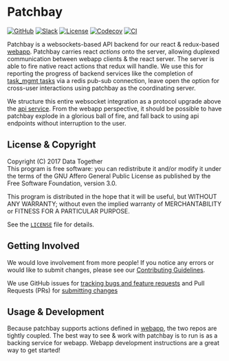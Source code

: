 # Patchbay

[![GitHub](https://img.shields.io/badge/project-Data_Together-487b57.svg?style=flat-square)](http://github.com/datatogether)
[![Slack](https://img.shields.io/badge/slack-Archivers-b44e88.svg?style=flat-square)](https://archivers-slack.herokuapp.com/)
[![License](https://img.shields.io/github/license/datatogether/patchbay.svg)](./LICENSE)
[![Codecov](https://img.shields.io/codecov/c/github/datatogether/patchbay.svg)](https://circleci.com/gh/datatogether/patchbay) 
[![CI](https://img.shields.io/circleci/project/github/datatogether/patchbay.svg)](https://codecov.io/gh/datatogether/patchbay)

Patchbay is a websockets-based API backend for our react & redux-based [webapp](https://github.com/datatogether/webapp). Patchbay carries react _actions_ onto the server, allowing duplexed communication between webapp clients & the react server. The server is able to fire native react actions that redux will handle. We use this for reporting the progress of backend services like the completion of [task_mgmt tasks](https://github.com/datatogether/task_mgmt) via a redis pub-sub connection, leave open the option for cross-user interactions using patchbay as the coordinating server.

We structure this entire websocket integration as a protocol upgrade above the [api service](https://github.com/datatogether/api). From the webapp perspective, it should be possible to have patchbay explode in a glorious ball of fire, and fall back to using api endpoints without interruption to the user.

## License & Copyright

Copyright (C) 2017 Data Together  
This program is free software: you can redistribute it and/or modify it under
the terms of the GNU Affero General Public License as published by the Free Software
Foundation, version 3.0.

This program is distributed in the hope that it will be useful, but WITHOUT ANY
WARRANTY; without even the implied warranty of MERCHANTABILITY or FITNESS FOR A
PARTICULAR PURPOSE.

See the [`LICENSE`](./LICENSE) file for details.

## Getting Involved

We would love involvement from more people! If you notice any errors or would like 
to submit changes, please see our [Contributing Guidelines](./CONTRIBUTING.md). 

We use GitHub issues for [tracking bugs and feature requests](https://github.com/datatogether/patchbay/issues) 
and Pull Requests (PRs) for [submitting changes](https://github.com/datatogether/patchbay/pulls)

## Usage & Development

Because patchbay supports actions defined in [webapp](https://github.com/datatogether/webapp), the two repos are tightly coupled. The best way to see & work with patchbay is to run is as a backing service for webapp. Webapp development instructions are a great way to get started!
